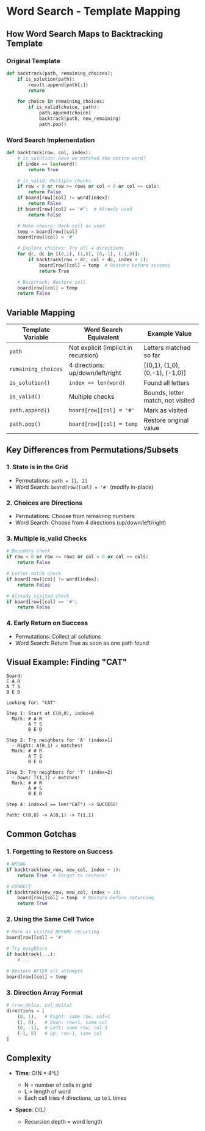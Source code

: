 # Word Search - Template Mapping

## How Word Search Maps to Backtracking Template

### Original Template
```python
def backtrack(path, remaining_choices):
    if is_solution(path):
        result.append(path[:])
        return

    for choice in remaining_choices:
        if is_valid(choice, path):
            path.append(choice)
            backtrack(path, new_remaining)
            path.pop()
```

### Word Search Implementation
```python
def backtrack(row, col, index):
    # is_solution: Have we matched the entire word?
    if index == len(word):
        return True

    # is_valid: Multiple checks
    if row < 0 or row >= rows or col < 0 or col >= cols:
        return False
    if board[row][col] != word[index]:
        return False
    if board[row][col] == '#':  # Already used
        return False

    # Make choice: Mark cell as used
    temp = board[row][col]
    board[row][col] = '#'

    # Explore choices: Try all 4 directions
    for dr, dc in [(0,1), (1,0), (0,-1), (-1,0)]:
        if backtrack(row + dr, col + dc, index + 1):
            board[row][col] = temp  # Restore before success
            return True

    # Backtrack: Restore cell
    board[row][col] = temp
    return False
```

## Variable Mapping

| Template Variable | Word Search Equivalent | Example Value |
|------------------|------------------------|---------------|
| `path` | Not explicit (implicit in recursion) | Letters matched so far |
| `remaining_choices` | 4 directions: up/down/left/right | [(0,1), (1,0), (0,-1), (-1,0)] |
| `is_solution()` | `index == len(word)` | Found all letters |
| `is_valid()` | Multiple checks | Bounds, letter match, not visited |
| `path.append()` | `board[row][col] = '#'` | Mark as visited |
| `path.pop()` | `board[row][col] = temp` | Restore original value |

## Key Differences from Permutations/Subsets

### 1. **State is in the Grid**
- Permutations: `path = [1, 2]`
- Word Search: `board[row][col] = '#'` (modify in-place)

### 2. **Choices are Directions**
- Permutations: Choose from remaining numbers
- Word Search: Choose from 4 directions (up/down/left/right)

### 3. **Multiple is_valid Checks**
```python
# Boundary check
if row < 0 or row >= rows or col < 0 or col >= cols:
    return False

# Letter match check
if board[row][col] != word[index]:
    return False

# Already visited check
if board[row][col] == '#':
    return False
```

### 4. **Early Return on Success**
- Permutations: Collect all solutions
- Word Search: Return True as soon as one path found

## Visual Example: Finding "CAT"

```
Board:
C A R
A T S
B E D

Looking for: "CAT"

Step 1: Start at C(0,0), index=0
  Mark: # A R
        A T S
        B E D

Step 2: Try neighbors for 'A' (index=1)
  - Right: A(0,1) ✓ matches!
  Mark: # # R
        A T S
        B E D

Step 3: Try neighbors for 'T' (index=2)
  - Down: T(1,1) ✓ matches!
  Mark: # # R
        A # S
        B E D

Step 4: index=3 == len("CAT") -> SUCCESS!

Path: C(0,0) -> A(0,1) -> T(1,1)
```

## Common Gotchas

### 1. **Forgetting to Restore on Success**
```python
# WRONG
if backtrack(new_row, new_col, index + 1):
    return True  # Forgot to restore!

# CORRECT
if backtrack(new_row, new_col, index + 1):
    board[row][col] = temp  # Restore before returning
    return True
```

### 2. **Using the Same Cell Twice**
```python
# Mark as visited BEFORE recursing
board[row][col] = '#'

# Try neighbors
if backtrack(...):
    # ...

# Restore AFTER all attempts
board[row][col] = temp
```

### 3. **Direction Array Format**
```python
# (row_delta, col_delta)
directions = [
    (0, 1),   # Right: same row, col+1
    (1, 0),   # Down: row+1, same col
    (0, -1),  # Left: same row, col-1
    (-1, 0)   # Up: row-1, same col
]
```

## Complexity

- **Time**: O(N × 4^L)
  - N = number of cells in grid
  - L = length of word
  - Each cell tries 4 directions, up to L times

- **Space**: O(L)
  - Recursion depth = word length
